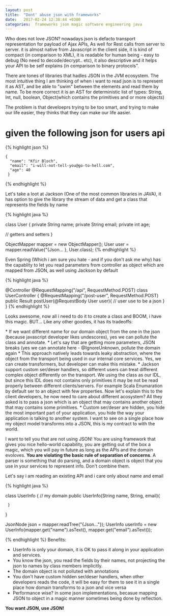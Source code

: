 ```yaml
---
layout: post
title:  "Dont' abuse json with frameworks"
date:   2017-02-24 12:38:44 +0300
categories:  frameworks json magic software engineering java
---
```

<p>
Who does not love JSON? nowadays json is defacto transport representation for payload of Ajax APIs, As well for Rest calls from server to server. it is almost native from Javascript in the client side, it is kind of compact (in comparison to XML), it is readable for human being - easy to debug (No need to decode/decrypt.. etc), it also descriptive and it helps your API to be self explains (in comparison to binary protocols".
</p>
<p>
There are tones of libraries that hadles JSON in the JVM ecosystem. The most intuitive thing I am thinking of when i want to read json is to represent it as AST, and be able to "swim" between the elements and read them by name. To be more correct it is an AST for deterministic list of types: String, Int, null, boolean, Object(which contains the primitives and or more objects)
</p>
<p>
The problem is that develoeprs trying to be too smart, and trying to make our life easier, they thinks that they can make our life aasier.  
</p>

#  given the following json for users api
{% highlight json %}

    { 
      "name": "Kfir Bloch",
      "email": "i-will-not-tell-you@go-to-hell.com",
      "age": 40
     }
      
{% endhighlight %}

<p>
Let's take a loot at Jackson (One of the most common libraries in JAVA), it has option to give the library the stream of data and get a class that represents the fields by name
</p>

{% highlight java %}

 class User {
   private String name;
   private String email;
   private int age;
 
  // getters and setters
 }

 ObjectMapper mapper = new ObjectMapper();
 User user = mapper.readValue("{Json... }, User.class);
{% endhighlight %}

<p>
Even Spring (Which i am sure you hate - and if you don't ask me why) has the capablity to let you read parameters from controller as object which are mapped from JSON, as well using Jackson by default
</p>

{% highlight java %}

 @Controller
@RequestMapping("/api", RequestMethod.POST)
 class UserController {
    @RequestMapping("/post-user", RequestMethod.POST)
    public Result postUser(@RequestBody User user){
      // user use to be a json
    }
 }
{% endhighlight %}


<p>
Looks awesome, now all i need to do it to create a class and BOOM, i have this magic. BUT... Like any other goodies, it has its tradeoffs:
</p>
* If we want different name for our domain object from the one in the json (because javascript developer likes undescores), yes we can pollute the class and annotate. 
* Let's say that are getting more parameters, JSON breaks (yes we can annotate here - @IgnoreUnknown, pollute the domain again
* This approach natively leads towards leaky abstraction, where the object from the transport being used in our internal core services. Yes, we can create transformers, but developer can make this mistake.
* Jackson support custom ser/deser handlers, so different users can treat different complex object differently on the transport. We using the class as our IDL, but since this IDL does not contains only primitives it may be not be read properly between different clients/servers. For example Scala Enumaration by default ser to an object with few properties. Now let's explain this to the client developers, he now need to care about different acosystem? All they asked is to pass a json which is an object that may contains another object that may contains some primitives.
* Custom ser/deser are hidden, you hide the most important part of your application, you hide the way your application is talking to another system. I want to see on a single place how my object model transforms into a JSON, this is my contract to with the world.

<p>
I want to tell you that are not using JSON! You are using framework that gives you nice hello-world capability, you are getting out of the box a magic, which you will pay in future as long as the APIs and the domain evoloves. <B>You are violating the basic rule of separation of concerns</b>. A parser is something that do parsing, and a domain object is object that you use in your services to represent info. Don't combine them.
</p>
<p>
Let's say i am reading an existing API and i care only about name and email
</p>

{% highlight java %}

   class UserInfo {
     // my domain
     public UserInfo(String name, String, email){
         
     } 
   }

   JsonNode json = mapper.readTree("{Json..."});
   UserInfo userInfo = new UserInfo(mapper.get("name").asText(), 
                                    mapper.get("email").asText());


{% endhighlight %}
Benefits:
* UserInfo is only your domain, it is OK to pass it along in your application and services.
* You know the json, you read the fields by their names, not projecting the json to names by class members implicitly.
* The domain object is not polluted with annotations
* You don't have custom hidden ser/deser handlers, when other developers reads the code, it will be easy for them to see it in a single place how domain transforms to a json and vice versa
* Performance wise? in some json implementations, becasue mapping JSON to object in a magic manner sometimes being done by reflection.

<B> You want JSON, use JSON!<b>
